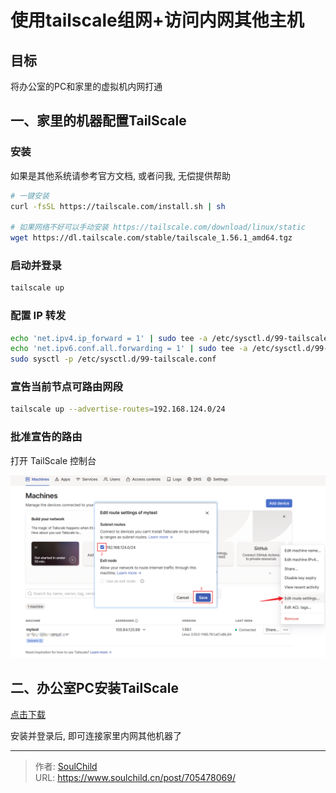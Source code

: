 # 使用tailscale组网+访问内网其他主机


<!--more-->

## 目标

将办公室的PC和家里的虚拟机内网打通

## 一、家里的机器配置TailScale

### 安装

如果是其他系统请参考官方文档, 或者问我, 无偿提供帮助

```bash
# 一键安装
curl -fsSL https://tailscale.com/install.sh | sh

# 如果网络不好可以手动安装 https://tailscale.com/download/linux/static
wget https://dl.tailscale.com/stable/tailscale_1.56.1_amd64.tgz
```

### 启动并登录

```bash
tailscale up
```

### 配置 IP 转发

```bash
echo 'net.ipv4.ip_forward = 1' | sudo tee -a /etc/sysctl.d/99-tailscale.conf
echo 'net.ipv6.conf.all.forwarding = 1' | sudo tee -a /etc/sysctl.d/99-tailscale.conf
sudo sysctl -p /etc/sysctl.d/99-tailscale.conf
```

### 宣告当前节点可路由网段

```bash
tailscale up --advertise-routes=192.168.124.0/24
```

### 批准宣告的路由

打开 TailScale 控制台

![17054812249741.png](images/17054812249741.png "17054812249741")

## 二、办公室PC安装TailScale

[点击下载](https://pkgs.tailscale.com/stable/tailscale-setup-latest.exe)

安装并登录后, 即可连接家里内网其他机器了


---

> 作者: [SoulChild](https://www.soulchild.cn)  
> URL: https://www.soulchild.cn/post/705478069/  

